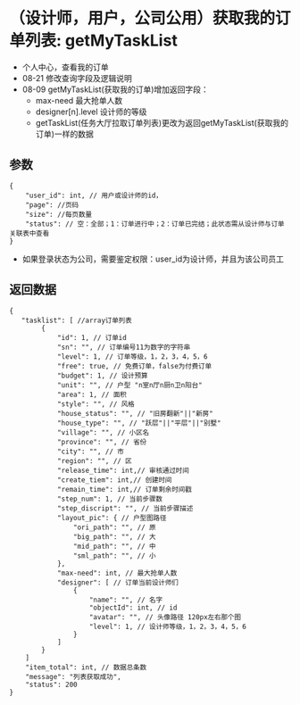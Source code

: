# （设计师，用户，公司公用）获取我的订单列表: getMyTaskList

- 个人中心，查看我的订单
- 08-21 修改查询字段及逻辑说明
- 08-09 getMyTaskList(获取我的订单)增加返回字段：
  - max-need 最大抢单人数
  - designer[n].level 设计师的等级
  - getTaskList(任务大厅拉取订单列表)更改为返回getMyTaskList(获取我的订单)一样的数据

## 参数

    {
        "user_id": int, // 用户或设计师的id，
        "page": //页码
        "size": //每页数量
        "status": // 空：全部；1：订单进行中；2：订单已完结；此状态需从设计师与订单关联表中查看
    }

- 如果登录状态为公司，需要鉴定权限：user_id为设计师，并且为该公司员工

## 返回数据

    {
       "tasklist": [ //array订单列表
            {
                "id": 1, // 订单id
                "sn": "", // 订单编号11为数字的字符串
                "level": 1, // 订单等级，1，2，3，4，5，6
                "free": true, // 免费订单，false为付费订单
                "budget": 1, // 设计预算
                "unit": "", // 户型 "n室n厅n厨n卫n阳台"
                "area": 1, // 面积
                "style": "", // 风格
                "house_status": "", // "旧房翻新"||"新房"
                "house_type": "", // "跃层"||"平层"||"别墅"
                "village": "", // 小区名
                "province": "", // 省份
                "city": "", // 市
                "region": "", // 区
                "release_time": int,// 审核通过时间
                "create_tiem": int,// 创建时间
                "remain_time": int,// 订单剩余时间戳
                "step_num": 1, // 当前步骤数
                "step_discript": "", // 当前步骤描述
                "layout_pic": { // 户型图路径
                    "ori_path": "", // 原
                    "big_path": "", // 大
                    "mid_path": "", // 中
                    "sml_path": "", // 小
                },
                "max-need": int, // 最大抢单人数
                "designer": [ // 订单当前设计师们
                    {
                        "name": "", // 名字
                        "objectId": int, // id
                        "avatar": "", // 头像路径 120px左右那个图
                        "level": 1, // 设计师等级，1，2，3，4，5，6
                    }
                ]
            }
        ]
        "item_total": int, // 数据总条数
        "message": "列表获取成功",
        "status": 200
    }
